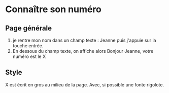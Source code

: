 # Connaître son numéro

## Page générale

1. je rentre mon nom dans un champ texte : Jeanne puis j'appuie sur la touche entrée.
2. En dessous du champ texte, on affiche alors Bonjour Jeanne, votre numéro est le X

## Style 

X est écrit en gros au milieu de la page. Avec, si possible une fonte rigolote.
